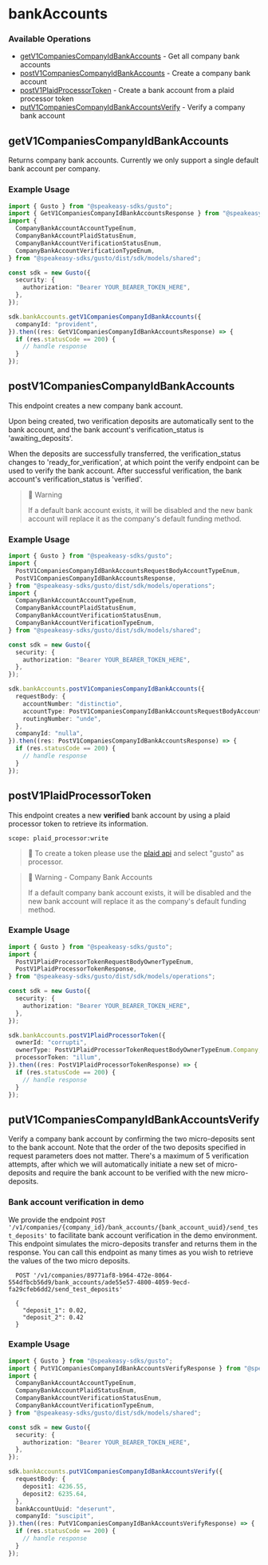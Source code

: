 # bankAccounts

### Available Operations

* [getV1CompaniesCompanyIdBankAccounts](#getv1companiescompanyidbankaccounts) - Get all company bank accounts
* [postV1CompaniesCompanyIdBankAccounts](#postv1companiescompanyidbankaccounts) - Create a company bank account
* [postV1PlaidProcessorToken](#postv1plaidprocessortoken) - Create a bank account from a plaid processor token
* [putV1CompaniesCompanyIdBankAccountsVerify](#putv1companiescompanyidbankaccountsverify) - Verify a company bank account

## getV1CompaniesCompanyIdBankAccounts

Returns company bank accounts. Currently we only support a single default bank account per company.

### Example Usage

```typescript
import { Gusto } from "@speakeasy-sdks/gusto";
import { GetV1CompaniesCompanyIdBankAccountsResponse } from "@speakeasy-sdks/gusto/dist/sdk/models/operations";
import {
  CompanyBankAccountAccountTypeEnum,
  CompanyBankAccountPlaidStatusEnum,
  CompanyBankAccountVerificationStatusEnum,
  CompanyBankAccountVerificationTypeEnum,
} from "@speakeasy-sdks/gusto/dist/sdk/models/shared";

const sdk = new Gusto({
  security: {
    authorization: "Bearer YOUR_BEARER_TOKEN_HERE",
  },
});

sdk.bankAccounts.getV1CompaniesCompanyIdBankAccounts({
  companyId: "provident",
}).then((res: GetV1CompaniesCompanyIdBankAccountsResponse) => {
  if (res.statusCode == 200) {
    // handle response
  }
});
```

## postV1CompaniesCompanyIdBankAccounts

This endpoint creates a new company bank account.

Upon being created, two verification deposits are automatically sent to the bank account, and the bank account's verification_status is 'awaiting_deposits'. 

When the deposits are successfully transferred, the verification_status changes to 'ready_for_verification', at which point the verify endpoint can be used to verify the bank account.
After successful verification, the bank account's verification_status is 'verified'.

> 🚧 Warning
>
> If a default bank account exists, it will be disabled and the new bank account will replace it as the company's default funding method.

### Example Usage

```typescript
import { Gusto } from "@speakeasy-sdks/gusto";
import {
  PostV1CompaniesCompanyIdBankAccountsRequestBodyAccountTypeEnum,
  PostV1CompaniesCompanyIdBankAccountsResponse,
} from "@speakeasy-sdks/gusto/dist/sdk/models/operations";
import {
  CompanyBankAccountAccountTypeEnum,
  CompanyBankAccountPlaidStatusEnum,
  CompanyBankAccountVerificationStatusEnum,
  CompanyBankAccountVerificationTypeEnum,
} from "@speakeasy-sdks/gusto/dist/sdk/models/shared";

const sdk = new Gusto({
  security: {
    authorization: "Bearer YOUR_BEARER_TOKEN_HERE",
  },
});

sdk.bankAccounts.postV1CompaniesCompanyIdBankAccounts({
  requestBody: {
    accountNumber: "distinctio",
    accountType: PostV1CompaniesCompanyIdBankAccountsRequestBodyAccountTypeEnum.Savings,
    routingNumber: "unde",
  },
  companyId: "nulla",
}).then((res: PostV1CompaniesCompanyIdBankAccountsResponse) => {
  if (res.statusCode == 200) {
    // handle response
  }
});
```

## postV1PlaidProcessorToken

This endpoint creates a new **verified** bank account by using a plaid processor token to retrieve its information.

`scope: plaid_processor:write`

> 📘
> To create a token please use the [plaid api](https://plaid.com/docs/api/processors/#processortokencreate) and select "gusto" as processor.

> 🚧 Warning - Company Bank Accounts
>
> If a default company bank account exists, it will be disabled and the new bank account will replace it as the company's default funding method.

### Example Usage

```typescript
import { Gusto } from "@speakeasy-sdks/gusto";
import {
  PostV1PlaidProcessorTokenRequestBodyOwnerTypeEnum,
  PostV1PlaidProcessorTokenResponse,
} from "@speakeasy-sdks/gusto/dist/sdk/models/operations";

const sdk = new Gusto({
  security: {
    authorization: "Bearer YOUR_BEARER_TOKEN_HERE",
  },
});

sdk.bankAccounts.postV1PlaidProcessorToken({
  ownerId: "corrupti",
  ownerType: PostV1PlaidProcessorTokenRequestBodyOwnerTypeEnum.Company,
  processorToken: "illum",
}).then((res: PostV1PlaidProcessorTokenResponse) => {
  if (res.statusCode == 200) {
    // handle response
  }
});
```

## putV1CompaniesCompanyIdBankAccountsVerify

Verify a company bank account by confirming the two micro-deposits sent to the bank account. Note that the order of the two deposits specified in request parameters does not matter. There's a maximum of 5 verification attempts, after which we will automatically initiate a new set of micro-deposits and require the bank account to be verified with the new micro-deposits.

### Bank account verification in demo

We provide the endpoint `POST '/v1/companies/{company_id}/bank_accounts/{bank_account_uuid}/send_test_deposits'` to facilitate bank account verification in the demo environment. This endpoint simulates the micro-deposits transfer and returns them in the response. You can call this endpoint as many times as you wish to retrieve the values of the two micro deposits.

```
  POST '/v1/companies/89771af8-b964-472e-8064-554dfbcb56d9/bank_accounts/ade55e57-4800-4059-9ecd-fa29cfeb6dd2/send_test_deposits'

  {
    "deposit_1": 0.02,
    "deposit_2": 0.42
  }
```

### Example Usage

```typescript
import { Gusto } from "@speakeasy-sdks/gusto";
import { PutV1CompaniesCompanyIdBankAccountsVerifyResponse } from "@speakeasy-sdks/gusto/dist/sdk/models/operations";
import {
  CompanyBankAccountAccountTypeEnum,
  CompanyBankAccountPlaidStatusEnum,
  CompanyBankAccountVerificationStatusEnum,
  CompanyBankAccountVerificationTypeEnum,
} from "@speakeasy-sdks/gusto/dist/sdk/models/shared";

const sdk = new Gusto({
  security: {
    authorization: "Bearer YOUR_BEARER_TOKEN_HERE",
  },
});

sdk.bankAccounts.putV1CompaniesCompanyIdBankAccountsVerify({
  requestBody: {
    deposit1: 4236.55,
    deposit2: 6235.64,
  },
  bankAccountUuid: "deserunt",
  companyId: "suscipit",
}).then((res: PutV1CompaniesCompanyIdBankAccountsVerifyResponse) => {
  if (res.statusCode == 200) {
    // handle response
  }
});
```
